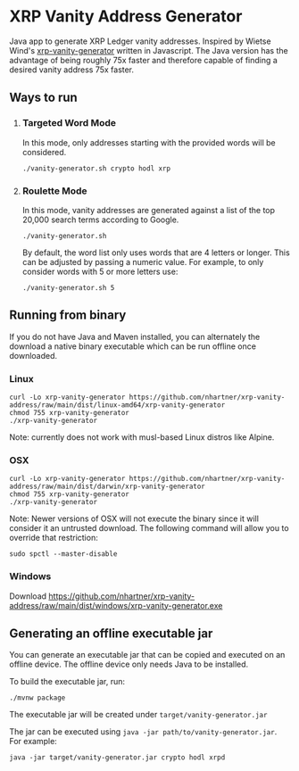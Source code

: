 # XRP Vanity Address Generator

Java app to generate XRP Ledger vanity addresses. Inspired by Wietse
Wind's [xrp-vanity-generator](https://github.com/WietseWind/xrp-vanity-generator)
written in Javascript. The Java version has the advantage of being roughly 75x faster and therefore
capable of finding a desired vanity address 75x faster.

## Ways to run

1. ### Targeted Word Mode
   In this mode, only addresses starting with the provided words will be considered.
   ```shell
   ./vanity-generator.sh crypto hodl xrp
   ```

1. ### Roulette Mode

   In this mode, vanity addresses are generated against a list of the top 20,000 search terms
   according to Google.
   ```shell
   ./vanity-generator.sh
   ```
   By default, the word list only uses words that are 4 letters or longer. This can be adjusted by
   passing a numeric value. For example, to only consider words with 5 or more letters use:
   ```shell
   ./vanity-generator.sh 5
   ```

## Running from binary

If you do not have Java and Maven installed, you can alternately the download a native binary executable which can be run offline once downloaded.

### Linux
```shell
curl -Lo xrp-vanity-generator https://github.com/nhartner/xrp-vanity-address/raw/main/dist/linux-amd64/xrp-vanity-generator
chmod 755 xrp-vanity-generator
./xrp-vanity-generator
```
Note: currently does not work with musl-based Linux distros like Alpine. 

### OSX
```shell
curl -Lo xrp-vanity-generator https://github.com/nhartner/xrp-vanity-address/raw/main/dist/darwin/xrp-vanity-generator
chmod 755 xrp-vanity-generator
./xrp-vanity-generator
```
Note: Newer versions of OSX will not execute the binary since it will consider it an untrusted download. The following command
will allow you to override that restriction:
```shell
sudo spctl --master-disable
```

### Windows

Download https://github.com/nhartner/xrp-vanity-address/raw/main/dist/windows/xrp-vanity-generator.exe

## Generating an offline executable jar

You can generate an executable jar that can be copied and executed on an offline device.
The offline device only needs Java to be installed.

To build the executable jar, run:
```shell
./mvnw package
```

The executable jar will be created under `target/vanity-generator.jar`

The jar can be executed using `java -jar path/to/vanity-generator.jar`. For example:
```shell
java -jar target/vanity-generator.jar crypto hodl xrpd
```

